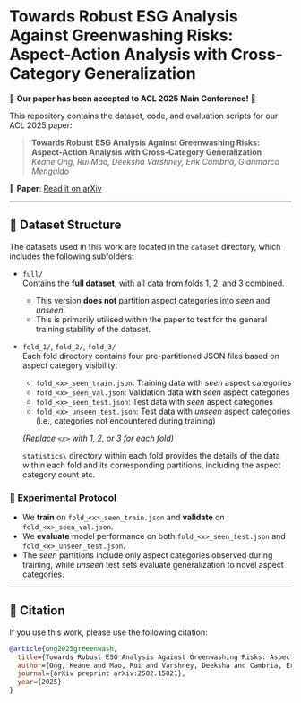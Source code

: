 # Towards Robust ESG Analysis Against Greenwashing Risks: Aspect-Action Analysis with Cross-Category Generalization

📢 **Our paper has been accepted to ACL 2025 Main Conference!** 🎉

This repository contains the dataset, code, and evaluation scripts for our ACL 2025 paper:

> **Towards Robust ESG Analysis Against Greenwashing Risks: Aspect-Action Analysis with Cross-Category Generalization**  
> *Keane Ong, Rui Mao, Deeksha Varshney, Erik Cambria, Gianmarco Mengaldo*

📄 **Paper**: [Read it on arXiv](https://arxiv.org/pdf/2502.15821)

---

## 📂 Dataset Structure

The datasets used in this work are located in the `dataset` directory, which includes the following subfolders:

- `full/`  
  Contains the **full dataset**, with all data from folds 1, 2, and 3 combined.  
  - This version **does not** partition aspect categories into *seen* and *unseen*.  
  - This is primarily utilised within the paper to test for the general training stability of the dataset.

- `fold_1/`, `fold_2/`, `fold_3/`  
  Each fold directory contains four pre-partitioned JSON files based on aspect category visibility:

  - `fold_<x>_seen_train.json`: Training data with *seen* aspect categories  
  - `fold_<x>_seen_val.json`: Validation data with *seen* aspect categories  
  - `fold_<x>_seen_test.json`: Test data with *seen* aspect categories  
  - `fold_<x>_unseen_test.json`: Test data with *unseen* aspect categories (i.e., categories not encountered during training)
  
  *(Replace `<x>` with 1, 2, or 3 for each fold)*

  `statistics\` directory within each fold provides the details of the data within each fold and its corresponding partitions, including the aspect category count etc.

### 🧪 Experimental Protocol

- We **train** on `fold_<x>_seen_train.json` and **validate** on `fold_<x>_seen_val.json`.
- We **evaluate** model performance on both `fold_<x>_seen_test.json` and `fold_<x>_unseen_test.json`.
- The *seen* partitions include only aspect categories observed during training, while *unseen* test sets evaluate generalization to novel aspect categories.


---

## 🔖 Citation

If you use this work, please use the following citation:

```bibtex
@article{ong2025greeenwash,
  title={Towards Robust ESG Analysis Against Greenwashing Risks: Aspect-Action Analysis with Cross-Category Generalization},
  author={Ong, Keane and Mao, Rui and Varshney, Deeksha and Cambria, Erik and Mengaldo, Gianmarco},
  journal={arXiv preprint arXiv:2502.15821},
  year={2025}
}
